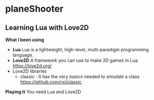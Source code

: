 # planeShooter

## Learning Lua with Love2D

__What I been using__
- __Lua__
Lua is a lightweight, high-level, multi-paradigm programming language.
- __Love2D__
A framework you can use to make 2D games in Lua.
https://love2d.org/
- Love2D libraries
  - classic : It has the very basics needed to simulate a class
  https://github.com/rxi/classic

__Playing it__
You need Lua and Love2D